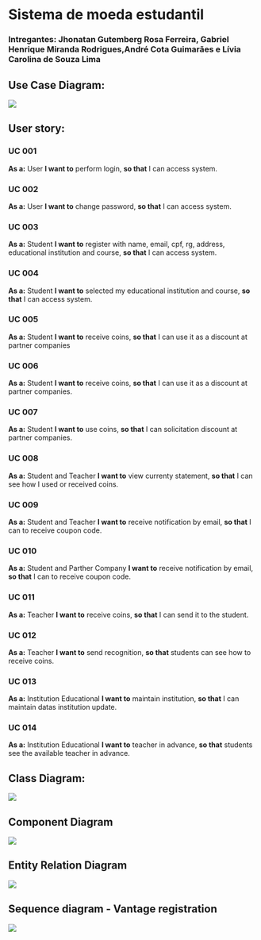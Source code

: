 # Sistema de moeda estudantil

### Intregantes: Jhonatan Gutemberg Rosa Ferreira, Gabriel Henrique Miranda Rodrigues,André Cota Guimarães e Lívia Carolina de Souza Lima


## Use Case Diagram:
<img src="documents\img\Use_case_diagram.png">

## User story:
### UC 001
 **As a:** User
 **I want to** perform login,
 **so that** I can access system.

 ### UC 002
 **As a:** User
 **I want to** change password,
 **so that** I can access system.

### UC 003
 **As a:** Student
 **I want to** register with name, email, cpf, rg, address, educational institution and course,
 **so that** I can access system.

### UC 004
 **As a:** Student
 **I want to** selected my educational institution and course,
 **so that** I can access system.

 ### UC 005
 **As a:** Student
 **I want to** receive coins,
 **so that** I can use it as a discount at partner companies

 ### UC 006
 **As a:** Student
 **I want to** receive coins,
 **so that** I can use it as a discount at partner companies.

### UC 007
 **As a:** Student
 **I want to** use coins,
 **so that** I can solicitation discount at partner companies.

 ### UC 008
 **As a:** Student and Teacher
 **I want to** view currenty statement,
 **so that** I can see how I used or received coins.

 ### UC 009
 **As a:** Student and Teacher
 **I want to** receive notification by email,
 **so that** I can to receive coupon code.

 ### UC 010
 **As a:** Student and Parther Company
 **I want to** receive notification by email,
 **so that** I can to receive coupon code.

### UC 011
 **As a:** Teacher
 **I want to** receive coins,
 **so that** I can send it to the student.

 ### UC 012
 **As a:** Teacher
 **I want to** send recognition,
 **so that** students can see how to receive coins.

 ### UC 013
 **As a:** Institution Educational
 **I want to** maintain institution,
 **so that** I can maintain datas institution update.

 ### UC 014
 **As a:** Institution Educational
 **I want to** teacher in advance,
 **so that** students see the available teacher in advance.

  ## Class Diagram:
<img src="documents\img\class_diagram.png">

 ## Component Diagram
 <img src="documents\img\Component_diagram.png">

 ## Entity Relation Diagram
 <img src="documents\img\Entity_Relatioship_diagram.png">

 ## Sequence diagram - Vantage registration
 <img src="documents\img\Sequence_diagram.png">





